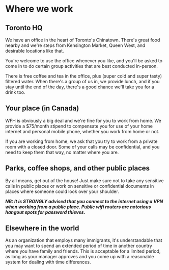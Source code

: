 # Where we work

## Toronto HQ
We have an office in the heart of Toronto's Chinatown. There's great food nearby and we're steps from Kensington Market, Queen West, and desirable locations like that.

You're welcome to use the office whenever you like, and you'll be asked to come in to do certain group activities that are best conducted in-person.

There is free coffee and tea in the office, plus (super cold and super tasty) filtered water. When there's a group of us in, we provide lunch, and if you stay until the end of the day, there's a good chance we'll take you for a drink too.

## Your place (in Canada)
WFH is obviously a big deal and we're fine for you to work from home. We provide a $75/month stipend to compensate you for use of your home internet and personal mobile phone, whether you work from home or not.

If you are working from home, we ask that you try to work from a private room with a closed door. Some of your calls may be confidential, and you need to keep them that way, no matter where you are.

## Parks, coffee shops, and other public places
By all means, get out of the house! Just make sure not to take any sensitive calls in public places or work on sensitive or confidential documents in places where someone could look over your shoulder.

__*NB: It is STRONGLY advised that you connect to the internet using a VPN when working from a public place. Public wifi routers are notorious hangout spots for password thieves.*__

## Elsewhere in the world
As an organization that employs many immigrants, it's understandable that you may want to spend an extended period of time in another country where you have family and friends. This is acceptable for a limited period, as long as your manager approves and you come up with a reasonable system for dealing with time differences.  

<cta-arrow target="okrs.md" text="OKRs"></cta-arrow>
